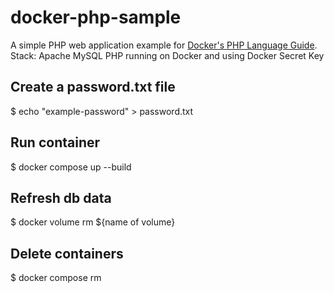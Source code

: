 # docker-php-sample

A simple PHP web application example for [Docker's PHP Language Guide](https://docs.docker.com/language/php/).
Stack: Apache MySQL PHP running on Docker and using Docker Secret Key

## Create a password.txt file
$ echo "example-password" > password.txt

## Run container
$ docker compose up --build

## Refresh db data
$ docker volume rm ${name of volume}

## Delete containers
$ docker compose rm 
